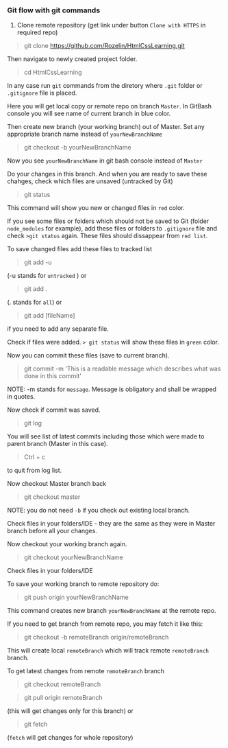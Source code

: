 ### Git flow with git commands

1) Clone remote repository (get link under button `Clone with HTTPS` in required repo)

> git clone https://github.com/Rozelin/HtmlCssLearning.git

Then navigate to newly created project folder. 

> cd HtmlCssLearning

In any case run `git` commands from the diretory where `.git` folder or `.gitignore` file is placed.

Here you will get local copy or remote repo on branch `Master`. 
In GitBash console you will see name of current branch in blue color.

Then create new branch (your working branch) out of Master. Set any appropriate branch name instead of `yourNewBranchName`

> git checkout -b yourNewBranchName

Now you see `yourNewBranchName` in git bash console instead of `Master`

Do your changes in this branch. And when you are ready to save these chahges, check which files are unsaved (untracked by Git)

> git status 

This command will show you new or changed files in `red` color.

If you see some files or folders which should not be saved to Git (folder `node_modules` for example), add these files or folders to `.gitignore` file and check `>git status` again. These files should dissappear from `red list`.

To save changed files add these files to tracked list

> git add -u

(-u stands for `untracked` ) or

> git add .

(. stands for `all`) or 

> git add [fileName]

if you need to add any separate file.

Check if files were added. `> git status` will show these files in `green` color.

Now you can commit these files (save to current branch).

> git commit -m 'This is a readable message which describes what was done in this commit'

NOTE: -m stands for `message`. Message is obligatory and shall be wrapped in quotes.

Now check if commit was saved.

> git log

You will see list of latest commits including those which were made to parent branch (Master in this case).

> Ctrl + c 

to quit from log list.

Now checkout Master branch back

> git checkout master

NOTE: you do not need `-b` if you check out existing local branch.

Check files in your folders/IDE - they are the same as they were in Master branch before all your changes.

Now checkout your working branch again.

> git checkout yourNewBranchName

Check files in your folders/IDE

To save your working branch to remote repository do:

> git push origin yourNewBranchName

This command creates new branch `yourNewBranchName` at the remote repo.

If you need to get branch from remote repo, you may fetch it like this:

> git checkout -b remoteBranch origin/remoteBranch 

This will create local `remoteBranch` which will track remote `remoteBranch` branch.

To get latest changes from remote `remoteBranch` branch

> git checkout remoteBranch  

> git pull origin remoteBranch

(this will get changes only for this branch) or 

> git fetch 

(`fetch` will get changes for whole repository)



